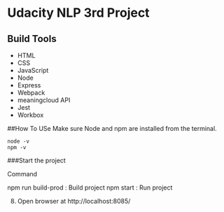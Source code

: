 # Udacity NLP 3rd Project

## Build Tools
* HTML
* CSS
* JavaScript
* Node
* Express
* Webpack
* meaningcloud API
* Jest
* Workbox



##How To USe
Make sure Node and npm are installed from the terminal.
```
node -v
npm -v
```

###Start the project

Command

npm run build-prod : Build project
npm start : Run project

8. Open browser at http://localhost:8085/

